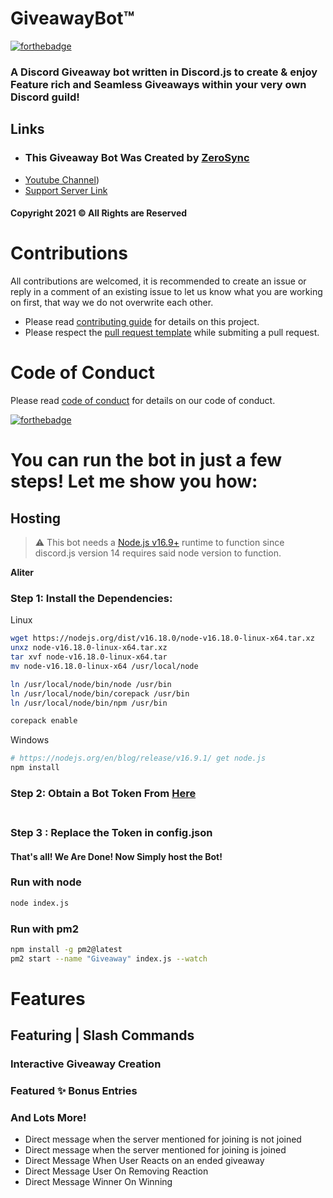 # GiveawayBot™
[![forthebadge](https://forthebadge.com/images/badges/made-with-javascript.svg)](https://forthebadge.com)

### A Discord Giveaway bot written in Discord.js to create & enjoy Feature rich and Seamless Giveaways within your very own Discord guild!

## Links
- ### This Giveaway Bot Was Created by [ZeroSync](https://youtube.com/c/ZeroSync/)
- [Youtube Channel](https://youtube.com/@survival_monster?si=hfeHm0ChhGCLjQl_))
- [Support Server Link](https://discord.com/invite/xyHqgXZ3RT)

#### Copyright 2021 © All Rights are Reserved 

# Contributions

All contributions are welcomed, it is recommended to create an issue or reply in a comment of an existing issue to let us know what you are working on first, that way we do not overwrite each other.

- Please read [contributing guide](.github/CONTRIBUTING.md) for details on this project.
- Please respect the [pull request template](.github/PULL_REQUEST_TEMPLATE/pull_request_template.md) while submiting a pull request.

# Code of Conduct

Please read [code of conduct](.github/CODE_OF_CONDUCT.md) for details on our code of conduct.

[![forthebadge](https://forthebadge.com/images/badges/it-works-why.svg)](https://forthebadge.com)

# You can run the bot in just a few steps! Let me show you how:
## Hosting 
> ⚠  This bot needs a [Node.js v16.9+](https://nodejs.org/en/blog/release/v16.9.0/)  runtime to function since discord.js version 14 requires said node version to function.

**Aliter**

### Step 1: Install the Dependencies:
Linux 
```sh
wget https://nodejs.org/dist/v16.18.0/node-v16.18.0-linux-x64.tar.xz
unxz node-v16.18.0-linux-x64.tar.xz
tar xvf node-v16.18.0-linux-x64.tar
mv node-v16.18.0-linux-x64 /usr/local/node

ln /usr/local/node/bin/node /usr/bin
ln /usr/local/node/bin/corepack /usr/bin
ln /usr/local/node/bin/npm /usr/bin

corepack enable
```
Windows 
```sh
# https://nodejs.org/en/blog/release/v16.9.1/ get node.js
npm install 
```

### Step 2: Obtain a Bot Token From [Here](https://discord.com/developers) <br> <br>
### Step 3 : Replace the Token in config.json <br>
#### That's all! We Are Done! Now Simply host the Bot!

### Run with node
```sh
node index.js
```
### Run with pm2
```sh
npm install -g pm2@latest
pm2 start --name "Giveaway" index.js --watch
```

# Features
## Featuring | Slash Commands  
### Interactive Giveaway Creation
### Featured ✨ Bonus Entries   
### And Lots More!
- Direct message when the server mentioned for joining is not joined
- Direct message when the server mentioned for joining is joined 
- Direct Message When User Reacts on an ended giveaway
- Direct Message User On Removing Reaction
- Direct Message Winner On Winning
